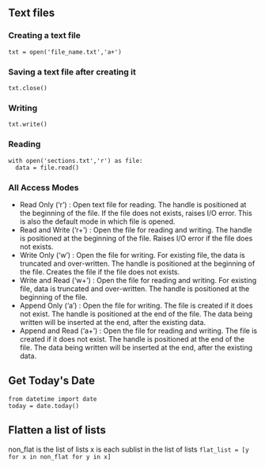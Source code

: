 ## Text files
### Creating a text file
`txt = open('file_name.txt','a+')`

### Saving a text file after creating it
`txt.close()`

### Writing
`txt.write()`

### Reading
```
with open('sections.txt','r') as file:
  data = file.read()
```

### All Access Modes
- Read Only (‘r’) : Open text file for reading. The handle is positioned at the beginning of the file. If the file does not exists, raises I/O error. This is also the default mode in which file is opened.
- Read and Write (‘r+’) : Open the file for reading and writing. The handle is positioned at the beginning of the file. Raises I/O error if the file does not exists.
- Write Only (‘w’) : Open the file for writing. For existing file, the data is truncated and over-written. The handle is positioned at the beginning of the file. Creates the file if the file does not exists.
- Write and Read (‘w+’) : Open the file for reading and writing. For existing file, data is truncated and over-written. The handle is positioned at the beginning of the file.
- Append Only (‘a’) : Open the file for writing. The file is created if it does not exist. The handle is positioned at the end of the file. The data being written will be inserted at the end, after the existing data.
- Append and Read (‘a+’) : Open the file for reading and writing. The file is created if it does not exist. The handle is positioned at the end of the file. The data being written will be inserted at the end, after the existing data.

## Get Today's Date
```
from datetime import date
today = date.today()
```

## Flatten a list of lists
non_flat is the list of lists
x is each sublist in the list of lists
` flat_list = [y for x in non_flat for y in x] `

